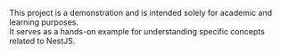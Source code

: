 This project is a demonstration and is intended solely for academic and learning purposes.  
It serves as a hands-on example for understanding specific concepts related to NestJS.